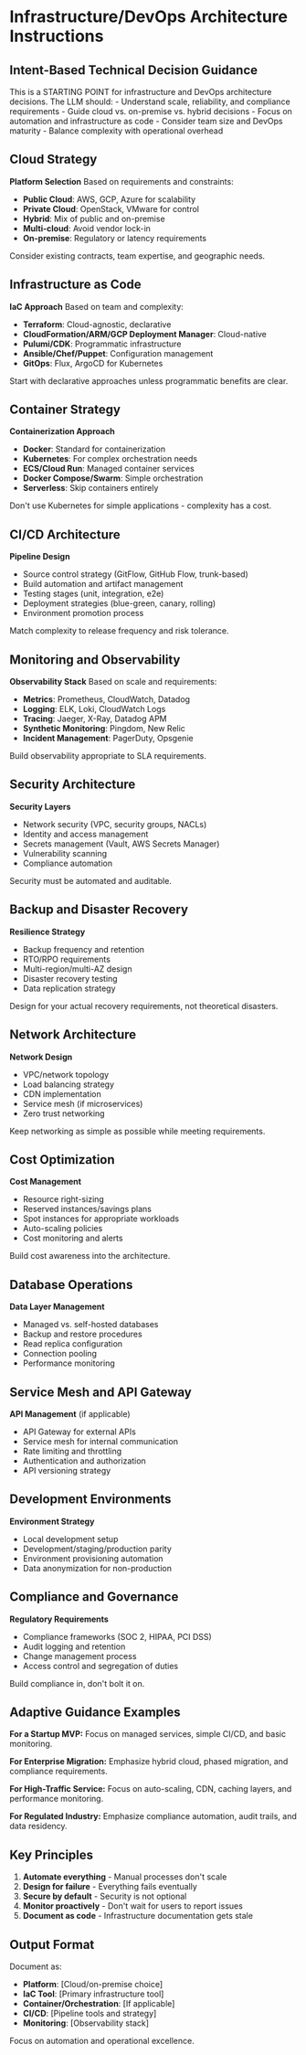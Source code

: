 # Infrastructure/DevOps Architecture Instructions

## Intent-Based Technical Decision Guidance

<critical>
This is a STARTING POINT for infrastructure and DevOps architecture decisions.
The LLM should:
- Understand scale, reliability, and compliance requirements
- Guide cloud vs. on-premise vs. hybrid decisions
- Focus on automation and infrastructure as code
- Consider team size and DevOps maturity
- Balance complexity with operational overhead
</critical>

## Cloud Strategy

**Platform Selection**
Based on requirements and constraints:

- **Public Cloud**: AWS, GCP, Azure for scalability
- **Private Cloud**: OpenStack, VMware for control
- **Hybrid**: Mix of public and on-premise
- **Multi-cloud**: Avoid vendor lock-in
- **On-premise**: Regulatory or latency requirements

Consider existing contracts, team expertise, and geographic needs.

## Infrastructure as Code

**IaC Approach**
Based on team and complexity:

- **Terraform**: Cloud-agnostic, declarative
- **CloudFormation/ARM/GCP Deployment Manager**: Cloud-native
- **Pulumi/CDK**: Programmatic infrastructure
- **Ansible/Chef/Puppet**: Configuration management
- **GitOps**: Flux, ArgoCD for Kubernetes

Start with declarative approaches unless programmatic benefits are clear.

## Container Strategy

**Containerization Approach**

- **Docker**: Standard for containerization
- **Kubernetes**: For complex orchestration needs
- **ECS/Cloud Run**: Managed container services
- **Docker Compose/Swarm**: Simple orchestration
- **Serverless**: Skip containers entirely

Don't use Kubernetes for simple applications - complexity has a cost.

## CI/CD Architecture

**Pipeline Design**

- Source control strategy (GitFlow, GitHub Flow, trunk-based)
- Build automation and artifact management
- Testing stages (unit, integration, e2e)
- Deployment strategies (blue-green, canary, rolling)
- Environment promotion process

Match complexity to release frequency and risk tolerance.

## Monitoring and Observability

**Observability Stack**
Based on scale and requirements:

- **Metrics**: Prometheus, CloudWatch, Datadog
- **Logging**: ELK, Loki, CloudWatch Logs
- **Tracing**: Jaeger, X-Ray, Datadog APM
- **Synthetic Monitoring**: Pingdom, New Relic
- **Incident Management**: PagerDuty, Opsgenie

Build observability appropriate to SLA requirements.

## Security Architecture

**Security Layers**

- Network security (VPC, security groups, NACLs)
- Identity and access management
- Secrets management (Vault, AWS Secrets Manager)
- Vulnerability scanning
- Compliance automation

Security must be automated and auditable.

## Backup and Disaster Recovery

**Resilience Strategy**

- Backup frequency and retention
- RTO/RPO requirements
- Multi-region/multi-AZ design
- Disaster recovery testing
- Data replication strategy

Design for your actual recovery requirements, not theoretical disasters.

## Network Architecture

**Network Design**

- VPC/network topology
- Load balancing strategy
- CDN implementation
- Service mesh (if microservices)
- Zero trust networking

Keep networking as simple as possible while meeting requirements.

## Cost Optimization

**Cost Management**

- Resource right-sizing
- Reserved instances/savings plans
- Spot instances for appropriate workloads
- Auto-scaling policies
- Cost monitoring and alerts

Build cost awareness into the architecture.

## Database Operations

**Data Layer Management**

- Managed vs. self-hosted databases
- Backup and restore procedures
- Read replica configuration
- Connection pooling
- Performance monitoring

## Service Mesh and API Gateway

**API Management** (if applicable)

- API Gateway for external APIs
- Service mesh for internal communication
- Rate limiting and throttling
- Authentication and authorization
- API versioning strategy

## Development Environments

**Environment Strategy**

- Local development setup
- Development/staging/production parity
- Environment provisioning automation
- Data anonymization for non-production

## Compliance and Governance

**Regulatory Requirements**

- Compliance frameworks (SOC 2, HIPAA, PCI DSS)
- Audit logging and retention
- Change management process
- Access control and segregation of duties

Build compliance in, don't bolt it on.

## Adaptive Guidance Examples

**For a Startup MVP:**
Focus on managed services, simple CI/CD, and basic monitoring.

**For Enterprise Migration:**
Emphasize hybrid cloud, phased migration, and compliance requirements.

**For High-Traffic Service:**
Focus on auto-scaling, CDN, caching layers, and performance monitoring.

**For Regulated Industry:**
Emphasize compliance automation, audit trails, and data residency.

## Key Principles

1. **Automate everything** - Manual processes don't scale
2. **Design for failure** - Everything fails eventually
3. **Secure by default** - Security is not optional
4. **Monitor proactively** - Don't wait for users to report issues
5. **Document as code** - Infrastructure documentation gets stale

## Output Format

Document as:

- **Platform**: [Cloud/on-premise choice]
- **IaC Tool**: [Primary infrastructure tool]
- **Container/Orchestration**: [If applicable]
- **CI/CD**: [Pipeline tools and strategy]
- **Monitoring**: [Observability stack]

Focus on automation and operational excellence.
